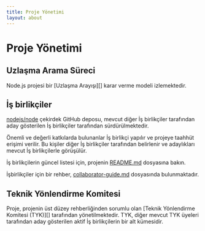 ```yaml
---
title: Proje Yönetimi
layout: about
---
```


# Proje Yönetimi

## Uzlaşma Arama Süreci

Node.js projesi bir [Uzlaşma Arayışı][] karar verme modeli izlemektedir.

## İş birlikçiler

[nodejs/node][] çekirdek GitHub deposu, mevcut diğer İş birlikçiler tarafından aday gösterilen İş birlikçiler tarafından sürdürülmektedir.

Önemli ve değerli katkılarda bulunanlar İş birlikçi yapılır ve projeye taahhüt erişimi verilir. Bu kişiler diğer İş birlikçiler tarafından belirlenir ve adaylıkları mevcut İş birlikçilerle görüşülür.

İş birlikçilerin güncel listesi için, projenin [README.md][] dosyasına bakın.

İşbirlikçiler için bir rehber, [collaborator-guide.md][] dosyasında bulunmaktadır.

## Teknik Yönlendirme Komitesi

Proje, projenin üst düzey rehberliğinden sorumlu olan [Teknik Yönlendirme Komitesi (TYK)][] tarafından yönetilmektedir. TYK, diğer mevcut TYK üyeleri tarafından aday gösterilen aktif İş birlikçilerin bir alt kümesidir.

[consensus seeking]: https://en.wikipedia.org/wiki/Consensus-seeking_decision-making
[readme.md]: https://github.com/nodejs/node/blob/main/README.md#current-project-team-members
[tsc]: https://github.com/nodejs/TSC
[technical steering committee (tsc)]: https://github.com/nodejs/TSC/blob/main/TSC-Charter.md
[collaborator-guide.md]: https://github.com/nodejs/node/blob/main/doc/contributing/collaborator-guide.md
[nodejs/node]: https://github.com/nodejs/node
